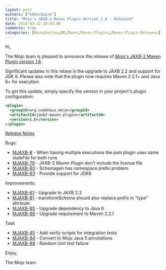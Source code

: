 ```yaml
---
layout: post
authors: ["khmarbaise"]
title: "Mojo's JAXB-2 Maven Plugin Version 1.6 - Released"
date: 2014-03-12 20:54:00
comments: true
categories: [Neuigkeiten,BM,Maven,Maven-Plugins,Maven-Plugin-Releases]
---
```

Hi,

The Mojo team is pleased to announce the release of 
[Mojo's JAXB-2 Maven Plugin version 1.6](http://mojo.codehaus.org/jaxb2-maven-plugin/).


Significant updates in this relase is the upgrade to JAXB 2.2 and support for JDK 8. 
Please also note that the plugin now requires Maven 2.2.1+ and Java 6+ for execution.


To get this update, simply specify the version in your project's plugin configuration:

```xml
<plugin>
  <groupId>org.codehaus.mojo</groupId>
  <artifactId>jaxb2-maven-plugin</artifactId>
  <version>1.6</version>
</plugin>
```

[Release Notes](http://jira.codehaus.org/secure/ReleaseNote.jspa?projectId=11699&version=18747)

<!-- more -->


Bugs:

 * [MJAXB-8](https://issues.apache.org/jira/browse/MJAXB-8) - When having multiple executions the jaxb plugin uses same staleFile for both runs
 * [MJAXB-79](https://issues.apache.org/jira/browse/MJAXB-79) - JAXB-2 Maven Plugin don't include the license file
 * [MJAXB-80](https://issues.apache.org/jira/browse/MJAXB-80) - Schemagen has namespace prefix problem
 * [MJAXB-83](https://issues.apache.org/jira/browse/MJAXB-83) - Provide support for JDK8

Improvements:

 * [MJAXB-61](https://issues.apache.org/jira/browse/MJAXB-61) - Upgrade to JAXB 2.2
 * [MJAXB-81](https://issues.apache.org/jira/browse/MJAXB-81) - transformSchema should also replace prefix in "type" attribute
 * [MJAXB-85](https://issues.apache.org/jira/browse/MJAXB-85) - Upgrade dependency to Java 6
 * [MJAXB-86](https://issues.apache.org/jira/browse/MJAXB-86) - Upgrade requirement to Maven 2.2.1

Task

 * [MJAXB-45](https://issues.apache.org/jira/browse/MJAXB-45) - Add verify scripts for integration tests
 * [MJAXB-84](https://issues.apache.org/jira/browse/MJAXB-84) - Convert to Mojo Java 5 annotations
 * [MJAXB-88](https://issues.apache.org/jira/browse/MJAXB-88) - Random Unit test failure


Enjoy,

The Mojo team.
